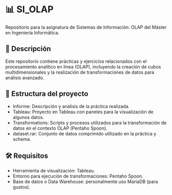 # 📊 SI_OLAP

Repositorio para la asignatura de Sistemas de Información: OLAP del Máster en Ingeniería Informática.
## 🧾 Descripción

Este repositorio contiene prácticas y ejercicios relacionados con el procesamiento analítico en línea (OLAP), incluyendo la creación de cubos multidimensionales y la realización de transformaciones de datos para análisis avanzado.
## 📁 Estructura del proyecto

  - Informe: Descripción y análisis de la práctica realizada.
  - Tableau: Proyecto en Tableau con paneles para la visualización de algunos datos.
  - Transformations: Scripts y procesos utilizados para la transformación de datos en el contexto OLAP (Pentaho Spoon).
  - dataset.rar: Conjunto de datos comprimido utilizado en la práctica y schema.

## 🛠 Requisitos

  - Herramienta de visualización: Tableau.
  - Entorno para ejecución de transformaciones: Pentaho Spoon.
  - Base de datos o Data Warehouse: personalmente uso MariaDB (para gustos).
